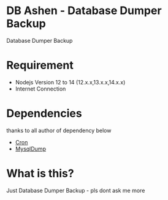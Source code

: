 # DB Ashen - Database Dumper Backup
Database Dumper Backup
# Requirement
- Nodejs Version 12 to 14 (12.x.x,13.x.x,14.x.x)
- Internet Connection
# Dependencies
thanks to all author of dependency below
- [Cron](https://www.npmjs.com/package/cron)
- [MysqlDump](https://www.npmjs.com/package/mysqldump)
# What is this?
Just Database Dumper Backup - pls dont ask me more
